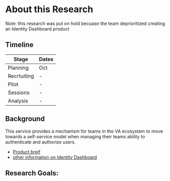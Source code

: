 

# About this Research

Note: this research was put on hold becuase the team deprioritized creating an Identity Dashboard product

## Timeline

| Stage | Dates |
| --- | ---|
| Planning | Oct |
| Recrtuiting | - |
| Pilot | - |
| Sessions | - |
| Analysis | - |


## Background
This service provides a mechanism for teams in the VA ecosystem to move towards a self-service model when managing their teams ability to authenticate and authorize users.

- [Product breif](https://github.com/department-of-veterans-affairs/va.gov-team/blob/master/products/identity/Products/Product%20Briefs/Identity%20Dashboard.md)
- [other information on Identity Dashboard](https://github.com/department-of-veterans-affairs/va.gov-team/blob/master/products/identity/Products/Identity%20Dashboard/Identity_dashboard.md)

  
## Research Goals:
